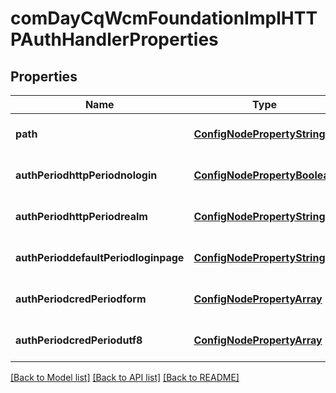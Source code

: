 # comDayCqWcmFoundationImplHTTPAuthHandlerProperties

## Properties
Name | Type | Description | Notes
------------ | ------------- | ------------- | -------------
**path** | [**ConfigNodePropertyString**](ConfigNodePropertyString.md) |  | [optional] [default to null]
**authPeriodhttpPeriodnologin** | [**ConfigNodePropertyBoolean**](ConfigNodePropertyBoolean.md) |  | [optional] [default to null]
**authPeriodhttpPeriodrealm** | [**ConfigNodePropertyString**](ConfigNodePropertyString.md) |  | [optional] [default to null]
**authPerioddefaultPeriodloginpage** | [**ConfigNodePropertyString**](ConfigNodePropertyString.md) |  | [optional] [default to null]
**authPeriodcredPeriodform** | [**ConfigNodePropertyArray**](ConfigNodePropertyArray.md) |  | [optional] [default to null]
**authPeriodcredPeriodutf8** | [**ConfigNodePropertyArray**](ConfigNodePropertyArray.md) |  | [optional] [default to null]

[[Back to Model list]](../README.md#documentation-for-models) [[Back to API list]](../README.md#documentation-for-api-endpoints) [[Back to README]](../README.md)


